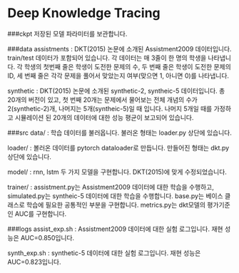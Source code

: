 # Deep Knowledge Tracing

###ckpt
저장된 모델 파라미터를 보관합니다.

###data
assistments : DKT(2015) 논문에 소개된 Assistment2009 데이터입니다. train/test 데이터가 포함되어 있습니다. 각 데이터는 매 3줄이 한 명의 학생을 나타냅니다. 각 학생의 첫번째 줄은 학생이 도전한 문제의 수, 두 번째 줄은 학생이 도전한 문제의 ID, 세 번째 줄은 각각 문제을 풀어서 맞았는지 여부(맞으면 1, 아니면 0)를 나타냅니다.

synthetic : DKT(2015) 논문에 소개된 synthetic-2, syntheic-5 데이터입니다. 총 20개의 버전이 있고, 첫 번째 20개는 문제에서 물어보는 전체 개념의 수가 2(synthetic-2)개, 나머지는 5개(syntheic-5)일 때 입니다. 나머지 5개일 때를 가정하고 시뮬레이션 된 20개의 데이터에 대한 성능 평균이 보고되어 있습니다.


###src
data/ : 학습 데이터를 불러옵니다. 불러온 형태는 loader.py 상단에 있습니다.

loader/ : 볼러온 데이터를 pytorch dataloader로 만듭니다. 만들어진 형태는 dkt.py 상단에 있습니다.

model/ : rnn, lstm 두 가지 모델을 구현합니다. DKT(2015)에 맞게 수정되었습니다.

trainer/ : assistment.py는 Assistment2009 데이터에 대한 학습을 수행하고, simulated.py는 syntheic-5 데이터에 대한 학습을 수행합니다. base.py는 베이스 클래스로 학습에 필요한 공통적인 부분을 구현합니다. metrics.py는 dkt모델의 평가기준인 AUC를 구현합니다.


###logs
assist_exp.sh : Assistment2009 데이터에 대한 실험 로그입니다. 재현 성능은 AUC=0.850입니다. 

synth_exp.sh : synthetic-5 데이터에 대한 실험 로그입니다. 재현 성능은 AUC=0.823입니다.

